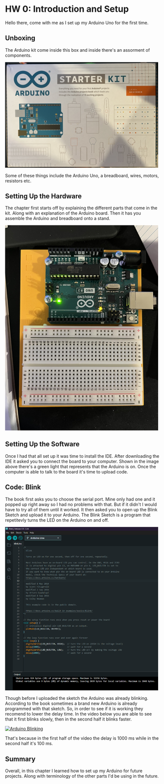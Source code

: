 # HW 0: Introduction and Setup

Hello there, come with me as I set up my Arduino Uno for the first time.

## Unboxing

The Arduino kit come inside this box and inside there's an assorment of components.

<img src="Box.jpg" alt="Arduino Box" width = 500>

Some of these things include the Arduino Uno, a breadboard, wires, motors, resistors etc.

## Setting Up the Hardware

The chapter first starts off by explaining the different parts that come in the kit.
Along with an explanation of the Arduino board.
Then it has you assemble the Arduino and breadboard onto a stand.

<img src="Blinking.jpg" alt="Arduino Assembled" width = 500>

## Setting Up the Software

Once I had that all set up it was time to install the IDE.
After downloading the IDE it asked you to connect the board to your computer. 
Shown in the image above there's a green light that represents that the Arduino is on.
Once the computer is able to talk to the board it's time to upload code. 

## Code: Blink

The book first asks you to choose the serial port.
Mine only had one and it popped up right away so I had no problems with that.
But if it didn't I would have to try all of them until it worked.
It then asked you to open up the Blink Sketch and upload it to your Arduino.
The Blink Sketch is a program that repetitevly turns the LED on the Arduino on and off. 

<img src="BlinkCode.png" alt="Blink Code" width = 500>

Though before I uploaded the sketch the Arduino was already blinking.
According to the book sometimes a brand new Arduino is already programmed with that sketch.
So, in order to see if it is working they recomend to lower the delay time. 
In the video below you are able to see that it first blinks slowly, then in the second half it blinks faster.

[![Arduino Blinking](https://img.youtube.com/vi/vZMt2Qd4OW4/0.jpg)](https://www.youtube.com/watch?v=vZMt2Qd4OW4)

That's because in the first half of the video the delay is 1000 ms while in the second half it's 100 ms.

## Summary

Overall, in this chapter I learned how to set up my Arduino for future projects. Along with terminology of the other parts I'd be using in the future.
